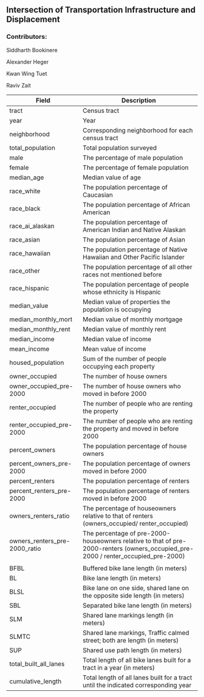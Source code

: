 ## Intersection of Transportation Infrastructure and Displacement

### Contributors:

Siddharth Bookinere

Alexander Heger

Kwan Wing Tuet

Raviv Zait


| Field                             | Description                                                       |
| --------------------------------- | ----------------------------------------------------------------- |
| tract                             | Census tract                                                      |
| year                              | Year                                                              |
| neighborhood                      | Corresponding neighborhood for each census tract                  |
| total_population                  | Total population surveyed                                         |
| male                              | The percentage of male population                                 |
| female                            | The percentage of female population                               |
| median_age                        | Median value of age                                               |
| race_white                        | The population percentage of Caucasian                            |
| race_black                        | The population percentage of African American                     |
| race_ai_alaskan                   | The population percentage of American Indian and Native Alaskan   |
| race_asian                        | The population percentage of Asian                                |
| race_hawaiian                     | The population percentage of Native Hawaiian and Other Pacific Islander |
| race_other                        | The population percentage of all other races not mentioned before |
| race_hispanic                     | The population percentage of people whose ethnicity is Hispanic   |
| median_value                      | Median value of properties the population is occupying            |
| median_monthly_mort               | Median value of monthly mortgage                                   |
| median_monthly_rent               | Median value of monthly rent                                       |
| median_income                     | Median value of income                                             |
| mean_income                       | Mean value of income                                               |
| housed_population                 | Sum of the number of people occupying each property                |
| owner_occupied                    | The number of house owners                                         |
| owner_occupied_pre-2000           | The number of house owners who moved in before 2000                |
| renter_occupied                   | The number of people who are renting the property                  |
| renter_occupied_pre-2000          | The number of people who are renting the property and moved in before 2000 |
| percent_owners                    | The population percentage of house owners                          |
| percent_owners_pre-2000           | The population percentage of owners moved in before 2000                    |
| percent_renters                   | The population percentage of renters                               |
| percent_renters_pre-2000          | The population percentage of renters moved in before 2000          |
| owners_renters_ratio              | The percentage of houseowners relative to that of renters (owners_occupied/ renter_occupied) |
| owners_renters_pre-2000_ratio     | The percentage of pre-2000-houseowners relative to that of pre-2000-renters (owners_occupied_pre-2000 / renter_occupied_pre-2000) |
|                                   |                                                                   |
| BFBL                              | Buffered bike lane length (in meters)                              |
| BL                                | Bike lane length (in meters)                                       |
| BLSL                              | Bike lane on one side, shared lane on the opposite side length (in meters) |
| SBL                               | Separated bike lane length (in meters)                             |
| SLM                               | Shared lane markings length (in meters)                            |
| SLMTC                             | Shared lane markings, Traffic calmed street; both are length (in meters) |
| SUP                               | Shared use path length (in meters)                                 |
| total_built_all_lanes             | Total length of all bike lanes built for a tract in a year (in meters) |
| cumulative_length                 | Total length of all lanes  built for a tract until the indicated corresponding year|
